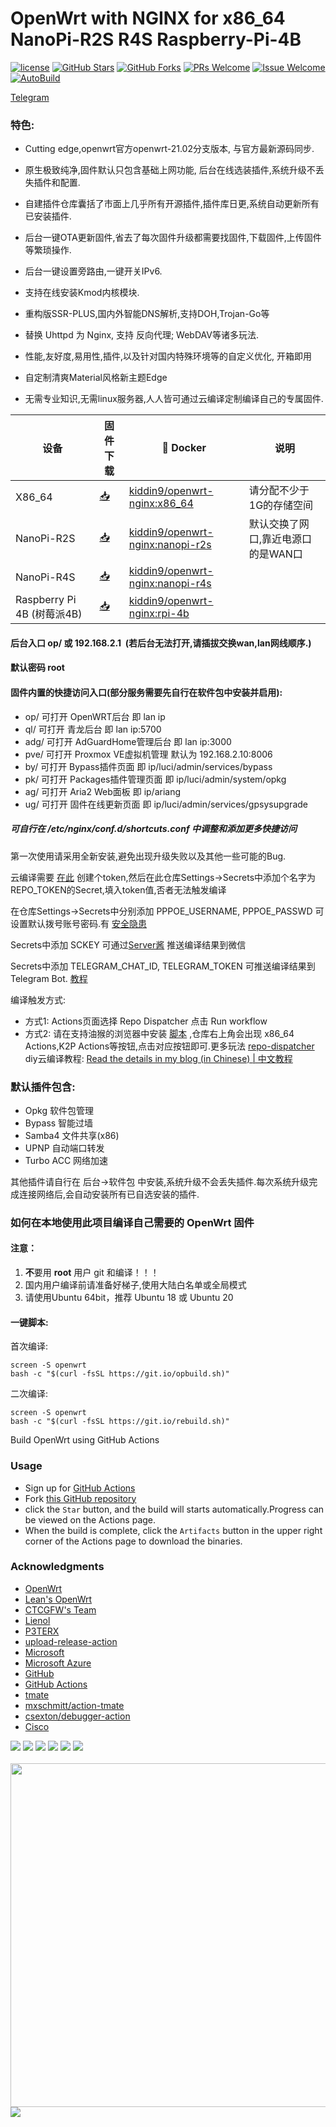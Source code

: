 # OpenWrt with NGINX for x86_64 NanoPi-R2S R4S Raspberry-Pi-4B
[1]: https://img.shields.io/badge/license-GPLV2-brightgreen.svg
[2]: /LICENSE
[3]: https://img.shields.io/badge/PRs-welcome-brightgreen.svg
[4]: https://github.com/kiddin9/OpenWrt_x86-r2s-r4s/pulls
[5]: https://img.shields.io/badge/Issues-welcome-brightgreen.svg
[6]: https://github.com/kiddin9/OpenWrt_x86-r2s-r4s/issues/new
[7]: https://img.shields.io/github/v/release/hyird/Action-Openwrt
[8]: https://github.com/kiddin9/OpenWrt_x86-r2s-r4s/releases
[10]: https://img.shields.io/badge/Contact-telegram-blue
[11]: https://t.me/opwrts
[12]: https://github.com/kiddin9/OpenWrt_x86-r2s-r4s/actions/workflows/Openwrt-AutoBuild.yml/badge.svg
[13]: https://github.com/kiddin9/OpenWrt_x86-r2s-r4s/actions

[![license][1]][2]
[![GitHub Stars](https://img.shields.io/github/stars/kiddin9/OpenWrt_x86-r2s-r4s.svg?style=flat-square&label=Stars)](https://github.com/kiddin9/OpenWrt_x86-r2s-r4s/stargazers)
[![GitHub Forks](https://img.shields.io/github/forks/kiddin9/OpenWrt_x86-r2s-r4s.svg?style=flat-square&label=Forks)](https://github.com/kiddin9/OpenWrt_x86-r2s-r4s/fork)
[![PRs Welcome][3]][4]
[![Issue Welcome][5]][6]
[![AutoBuild][12]][13]

<a href="https://t.me/opwrts" target="_blank">Telegram</a>
### 特色:

+ Cutting edge,openwrt官方openwrt-21.02分支版本, 与官方最新源码同步.

+ 原生极致纯净,固件默认只包含基础上网功能, 后台在线选装插件,系统升级不丢失插件和配置.

+ 自建插件仓库囊括了市面上几乎所有开源插件,插件库日更,系统自动更新所有已安装插件.

+ 后台一键OTA更新固件,省去了每次固件升级都需要找固件,下载固件,上传固件等繁琐操作.

+ 后台一键设置旁路由,一键开关IPv6.

+ 支持在线安装Kmod内核模块.

+ 重构版SSR-PLUS,国内外智能DNS解析,支持DOH,Trojan-Go等

+ 替换 Uhttpd 为 Nginx, 支持 反向代理; WebDAV等诸多玩法.

+ 性能,友好度,易用性,插件,以及针对国内特殊环境等的自定义优化, 开箱即用

+ 自定制清爽Material风格新主题Edge

+ 无需专业知识,无需linux服务器,人人皆可通过云编译定制编译自己的专属固件.


| 设备           | 固件下载                                             | 🐳 Docker |说明                                 |
|----------------|-----------------------------------------------------|--|--------------------------------------|
| X86_64         | [📥](https://op.supes.top/firmware/x86_64/)  | [kiddin9/openwrt-nginx:x86_64](https://hub.docker.com/r/kiddin9/openwrt-nginx)      | 请分配不少于1G的存储空间           |
| NanoPi-R2S    | [📥](https://op.supes.top/firmware/nanopi-r2s/) | [kiddin9/openwrt-nginx:nanopi-r2s](https://hub.docker.com/r/kiddin9/openwrt-nginx)   | 默认交换了网口,靠近电源口的是WAN口   |
| NanoPi-R4S    | [📥](https://op.supes.top/firmware/nanopi-r4s/) | [kiddin9/openwrt-nginx:nanopi-r4s](https://hub.docker.com/r/kiddin9/openwrt-nginx)   |
| Raspberry Pi 4B (树莓派4B)| [📥](https://op.supes.top/firmware/Rpi-4B/)  | [kiddin9/openwrt-nginx:rpi-4b](https://hub.docker.com/r/kiddin9/openwrt-nginx)   |


#### 后台入口 op/ 或 192.168.2.1 &nbsp;(若后台无法打开,请插拔交换wan,lan网线顺序.)

#### 默认密码 root

#### 固件内置的快捷访问入口(部分服务需要先自行在软件包中安装并启用):

+ op/ 可打开 OpenWRT后台 即 lan ip
+ ql/ 可打开 青龙后台 即 lan ip:5700
+ adg/ 可打开 AdGuardHome管理后台 即 lan ip:3000
+ pve/ 可打开 Proxmox VE虚拟机管理 默认为 192.168.2.10:8006
+ by/ 可打开 Bypass插件页面 即 ip/luci/admin/services/bypass
+ pk/ 可打开 Packages插件管理页面 即 ip/luci/admin/system/opkg
+ ag/ 可打开 Aria2 Web面板 即 ip/ariang
+ ug/ 可打开 固件在线更新页面 即 ip/luci/admin/services/gpsysupgrade
##### 可自行在 /etc/nginx/conf.d/shortcuts.conf 中调整和添加更多快捷访问

第一次使用请采用全新安装,避免出现升级失败以及其他一些可能的Bug.

云编译需要 [在此](https://github.com/settings/tokens) 创建个token,然后在此仓库Settings->Secrets中添加个名字为REPO_TOKEN的Secret,填入token值,否者无法触发编译

在仓库Settings->Secrets中分别添加 PPPOE_USERNAME, PPPOE_PASSWD 可设置默认拨号账号密码.有 [安全隐患](https://github.com/kiddin9/OpenWrt_x86-r2s-r4s/issues/23)

Secrets中添加 SCKEY 可通过[Server酱](http://sc.ftqq.com) 推送编译结果到微信

Secrets中添加 TELEGRAM_CHAT_ID, TELEGRAM_TOKEN 可推送编译结果到Telegram Bot. [教程](https://longnight.github.io/2018/12/12/Telegram-Bot-notifications)

编译触发方式: 
   + 方式1: Actions页面选择 Repo Dispatcher 点击 Run workflow
   + 方式2: 请在支持油猴的浏览器中安装 [脚本](https://greasyfork.org/scripts/407616-github-actions-trigger/code/Github%20Actions%20Trigger.user.js) ,仓库右上角会出现 x86_64 Actions,K2P Actions等按钮,点击对应按钮即可.更多玩法 [repo-dispatcher](https://github.com/tete1030/github-repo-dispatcher)
diy云编译教程: [Read the details in my blog (in Chinese) | 中文教程](https://p3terx.com/archives/build-openwrt-with-github-actions.html)

### 默认插件包含:

+ Opkg 软件包管理
+ Bypass 智能过墙
+ Samba4 文件共享(x86)
+ UPNP 自动端口转发
+ Turbo ACC 网络加速

其他插件请自行在 后台->软件包 中安装,系统升级不会丢失插件.每次系统升级完成连接网络后,会自动安装所有已自选安装的插件.


### 如何在本地使用此项目编译自己需要的 OpenWrt 固件

#### 注意：

1. **不**要用 **root** 用户 git 和编译！！！
2. 国内用户编译前请准备好梯子,使用大陆白名单或全局模式
3. 请使用Ubuntu 64bit，推荐  Ubuntu 18 或 Ubuntu 20

#### 一键脚本:

 首次编译:
```
screen -S openwrt
bash -c "$(curl -fsSL https://git.io/opbuild.sh)"
```

 二次编译:
```
screen -S openwrt
bash -c "$(curl -fsSL https://git.io/rebuild.sh)"
```

Build OpenWrt using GitHub Actions

### Usage

- Sign up for [GitHub Actions](https://github.com/features/actions/signup)
- Fork [this GitHub repository](https://github.com/kiddin9/OpenWrt)
- click the `Star` button, and the build will starts automatically.Progress can be viewed on the Actions page.
- When the build is complete, click the `Artifacts` button in the upper right corner of the Actions page to download the binaries.

### Acknowledgments
- [OpenWrt](https://github.com/openwrt/openwrt)
- [Lean's OpenWrt](https://github.com/coolsnowwolf/lede)
- [CTCGFW's Team](https://github.com/immortalwrt/immortalwrt)
- [Lienol](https://github.com/Lienol/openwrt)
- [P3TERX](https://github.com/P3TERX/OpenWrt_x86-r2s-r4s/blob/master/LICENSE)
- [upload-release-action](https://github.com/svenstaro/upload-release-action)
- [Microsoft](https://www.microsoft.com)
- [Microsoft Azure](https://azure.microsoft.com)
- [GitHub](https://github.com)
- [GitHub Actions](https://github.com/features/actions)
- [tmate](https://github.com/tmate-io/tmate)
- [mxschmitt/action-tmate](https://github.com/mxschmitt/action-tmate)
- [csexton/debugger-action](https://github.com/csexton/debugger-action)
- [Cisco](https://www.cisco.com/)

![](https://github.com/kiddin9/luci-theme-edge/raw/master/Screenshots/1.png)
![](https://github.com/kiddin9/luci-theme-edge/raw/master/Screenshots/2.png)
![](https://github.com/kiddin9/luci-theme-edge/raw/master/Screenshots/3.png)
![](https://github.com/kiddin9/luci-theme-edge/raw/master/Screenshots/8.png)
![](https://github.com/kiddin9/luci-theme-edge/raw/master/Screenshots/4.png)
![](https://github.com/kiddin9/luci-theme-edge/raw/master/Screenshots/5.png)
<br/>
<br />
<img src="https://github.com/kiddin9/luci-theme-edge/raw/master/Screenshots/6.png" width="550" />
![](https://github.com/kiddin9/luci-theme-edge/raw/master/Screenshots/7.png)
